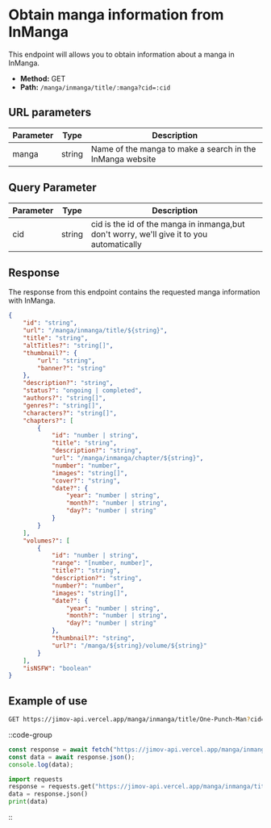 # Obtain manga information from InManga

This endpoint will allows you to obtain information about a manga in InManga.

- **Method:** GET
- **Path:** `/manga/inmanga/title/:manga?cid=:cid`

## URL parameters

| Parameter | Type   | Description                                               |
| --------- | ------ | --------------------------------------------------------- |
| manga     | string | Name of the manga to make a search in the InManga website |

## Query Parameter

| Parameter | Type   | Description                           |
| --------- | ------ | ------------------------------------- |
| cid       | string | cid is the id of the manga in inmanga,but don't worry, we'll give it to you automatically |

## Response

The response from this endpoint contains the requested manga information with InManga.

```json
{
    "id": "string",
    "url": "/manga/inmanga/title/${string}",
    "title": "string",
    "altTitles?": "string[]",
    "thumbnail?": {
        "url": "string",
        "banner?": "string"
    },
    "description?": "string",
    "status?": "ongoing | completed",
    "authors?": "string[]",
    "genres?": "string[]",
    "characters?": "string[]",
    "chapters?": [
        {
            "id": "number | string",
            "title": "string",
            "description?": "string",
            "url": "/manga/inmanga/chapter/${string}",
            "number": "number",
            "images": "string[]",
            "cover?": "string",
            "date?": {
                "year": "number | string",
                "month?": "number | string",
                "day?": "number | string"
            }
        }
    ],
    "volumes?": [
        {
            "id": "number | string",
            "range": "[number, number]",
            "title?": "string",
            "description?": "string",
            "number?": "number",
            "images": "string[]",
            "date?": {
                "year": "number | string",
                "month?": "number | string",
                "day?": "number | string"
            },
            "thumbnail?": "string",
            "url?": "/manga/${string}/volume/${string}"
        }
    ],
    "isNSFW": "boolean"
}
```

## Example of use

```bash
GET https://jimov-api.vercel.app/manga/inmanga/title/One-Punch-Man?cid=030de05e-ef8f-4cfe-a349-89b4599f6bf5
```

::code-group

```javascript [JavaScript]
const response = await fetch("https://jimov-api.vercel.app/manga/inmanga/title/One-Punch-Man?cid=030de05e-ef8f-4cfe-a349-89b4599f6bf5");
const data = await response.json();
console.log(data);
```

```python [Python]
import requests
response = requests.get("https://jimov-api.vercel.app/manga/inmanga/title/One-Punch-Man?cid=030de05e-ef8f-4cfe-a349-89b4599f6bf5")
data = response.json()
print(data)
```

::
